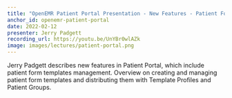 ```yaml
---
title: "OpenEMR Patient Portal Presentation - New Features - Patient Form Templates Management"
anchor_id: openemr-patient-portal
date: 2022-02-12
presenter: Jerry Padgett
recording_url: https://youtu.be/UnYBr0wlAZk
image: images/lectures/patient-portal.png
---
```


Jerry Padgett describes new features in Patient Portal, which include patient form templates management. Overview on creating and managing patient form templates and distributing them with Template Profiles and Patient Groups.
<!--more -->
